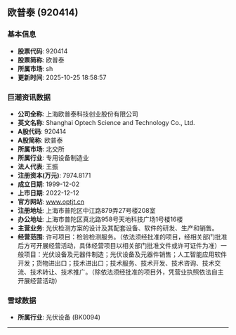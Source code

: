 ## 欧普泰 (920414)

### 基本信息

- **股票代码**: 920414
- **股票简称**: 欧普泰
- **所属市场**: sh
- **更新时间**: 2025-10-25 18:58:57

### 巨潮资讯数据

- **公司全称**: 上海欧普泰科技创业股份有限公司
- **英文名称**: Shanghai Optech Science and Technology Co., Ltd.
- **A股代码**: 920414
- **A股简称**: 欧普泰
- **所属市场**: 北交所
- **所属行业**: 专用设备制造业
- **法人代表**: 王振
- **注册资本(万元)**: 7974.8171
- **成立日期**: 1999-12-02
- **上市日期**: 2022-12-12
- **官方网站**: www.optjt.cn
- **注册地址**: 上海市普陀区中江路879弄27号楼208室
- **办公地址**: 上海市普陀区真北路958号天地科技广场1号楼16楼
- **主营业务**: 光伏检测方案的设计及其配套设备、软件的研发、生产和销售。
- **经营范围**: 许可项目：检验检测服务。（依法须经批准的项目，经相关部门批准后方可开展经营活动，具体经营项目以相关部门批准文件或许可证件为准）一般项目：光伏设备及元器件制造；光伏设备及元器件销售；人工智能应用软件开发；货物进出口；技术进出口；技术服务、技术开发、技术咨询、技术交流、技术转让、技术推广。（除依法须经批准的项目外，凭营业执照依法自主开展经营活动）

### 雪球数据

- **所属行业**: 光伏设备 (BK0094)

---